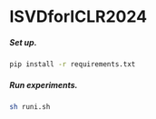# ISVDforICLR2024



##### Set up.

```sh
pip install -r requirements.txt
```

##### Run experiments.

```sh
sh runi.sh
```


